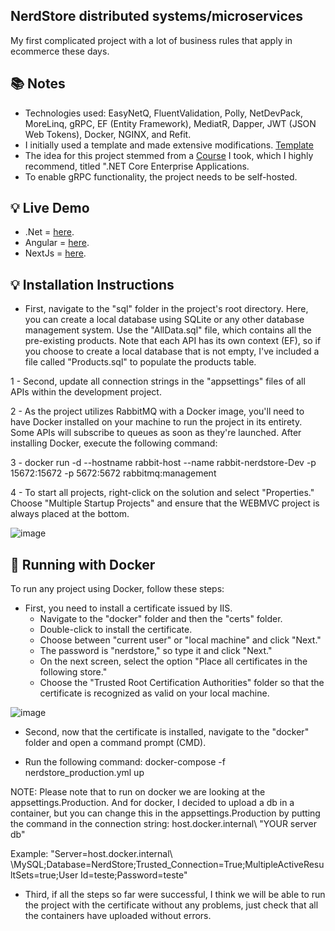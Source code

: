 ## NerdStore distributed systems/microservices

My first complicated project with a lot of business rules that apply in ecommerce these days.

## :books: Notes

- Technologies used: EasyNetQ, FluentValidation, Polly, NetDevPack, MoreLinq, gRPC, EF (Entity Framework), MediatR, Dapper, JWT (JSON Web Tokens), Docker, NGINX, and Refit.
- I initially used a template and made extensive modifications. <a href="https://themewagon.com/themes/free-html5-ecommerce-website-template/">Template</a>
- The idea for this project stemmed from a <a href="https://desenvolvedor.io/">Course</a> I took, which I highly recommend, titled ".NET Core Enterprise Applications.
- To enable gRPC functionality, the project needs to be self-hosted.

## :bulb: Live Demo

- .Net = [here](<https://nerdstorecore.portfolioluan.shop/>).
- Angular = [here](<https://nerdstoreangular.portfolioluan.shop/>).
- NextJs = [here](<https://nerdstorenext.portfolioluan.shop/>).

## :bulb: Installation Instructions

- First, navigate to the "sql" folder in the project's root directory. Here, you can create a local database using SQLite or any other database management system. Use the "AllData.sql" file, which contains all the pre-existing products. Note that each API has its own context (EF), so if you choose to create a local database that is not empty, I've included a file called "Products.sql" to populate the products table.

1 - Second, update all connection strings in the "appsettings" files of all APIs within the development project.

2 - As the project utilizes RabbitMQ with a Docker image, you'll need to have Docker installed on your machine to run the project in its entirety. Some APIs will subscribe to queues as soon as they're launched. After installing Docker, execute the following command:

3 - docker run -d --hostname rabbit-host --name rabbit-nerdstore-Dev -p 15672:15672 -p 5672:5672 rabbitmq:management
  
4 - To start all projects, right-click on the solution and select "Properties." Choose "Multiple Startup Projects" and ensure that the WEBMVC project is always placed at the bottom.

![image](https://user-images.githubusercontent.com/100293387/210110996-b3406de6-d947-4543-94e6-18b074863de4.png)

## :whale: Running with Docker

To run any project using Docker, follow these steps:

- First, you need to install a certificate issued by IIS.
  - Navigate to the "docker" folder and then the "certs" folder.
  - Double-click to install the certificate.
  - Choose between "current user" or "local machine" and click "Next."
  - The password is "nerdstore," so type it and click "Next."
  - On the next screen, select the option "Place all certificates in the following store."
  - Choose the "Trusted Root Certification Authorities" folder so that the certificate is recognized as valid on your local machine.

![image](https://user-images.githubusercontent.com/100293387/210111346-eba75c55-4283-435f-802d-06b5ce058495.png)

- Second, now that the certificate is installed, navigate to the "docker" folder and open a command prompt (CMD).

 - Run the following command:
    docker-compose -f nerdstore_production.yml up 

  NOTE: Please note that to run on docker we are looking at the appsettings.Production. And for docker, I decided to upload a db in a container, but you can change   this in the appsettings.Production by putting the command in the connection string: host.docker.internal\ \"YOUR server db"

  Example: "Server=host.docker.internal\ \MySQL;Database=NerdStore;Trusted_Connection=True;MultipleActiveResultSets=true;User Id=teste;Password=teste"

- Third, if all the steps so far were successful, I think we will be able to run the project with the certificate without any problems, just check that all the containers have uploaded without errors.

